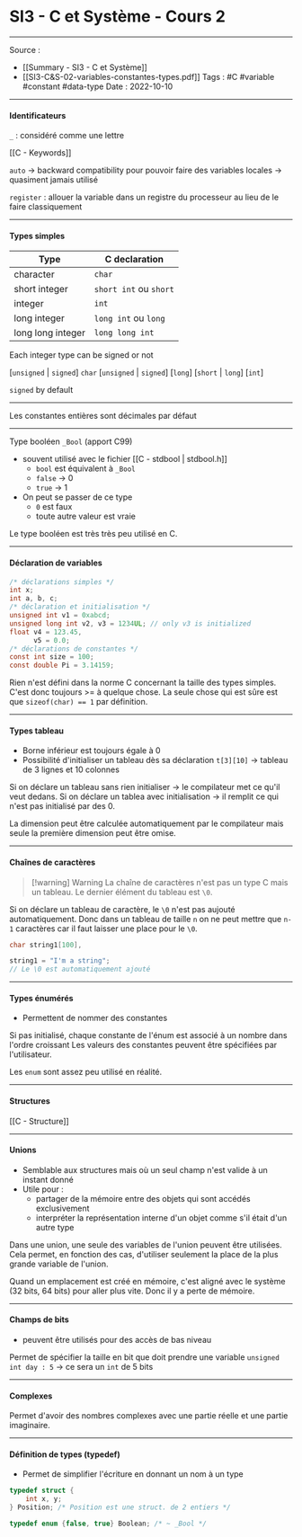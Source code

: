 # SI3 - C et Système - Cours 2
---

Source : 
- [[Summary - SI3 - C et Système]]
- [[SI3-C&S-02-variables-constantes-types.pdf]]
Tags : #C #variable #constant #data-type 
Date : 2022-10-10

---
#### Identificateurs

`_` : considéré comme une lettre

[[C - Keywords]]

`auto` -> backward compatibility pour pouvoir faire des variables locales
-> quasiment jamais utilisé

`register` : allouer la variable dans un registre du processeur au lieu de le faire classiquement

---
#### Types simples

| Type              | C declaration          |
| ----------------- | ---------------------- |
| character         | `char`                 |
| short integer     | `short int` ou `short` |
| integer           | `int`                  |
| long integer      | `long int` ou `long`   |
| long long integer | `long long int`        |
Each integer type can be signed or not

\[`unsigned` | `signed`\] `char`
\[`unsigned` | `signed`\] \[`long`\] \[`short` | `long`\] \[`int`\]

`signed` by default

---

Les constantes entières sont décimales par défaut

---

Type booléen `_Bool` (apport C99)
- souvent utilisé avec le fichier [[C - stdbool | stdbool.h]]
	- `bool` est équivalent à `_Bool`
	- `false` -> 0
	- `true` -> 1
- On peut se passer de ce type
	- `0` est faux
	- toute autre valeur est vraie

Le type booléen est très très peu utilisé en C.

---
#### Déclaration de variables

```c
/* déclarations simples */
int x;
int a, b, c;
/* déclaration et initialisation */
unsigned int v1 = 0xabcd;
unsigned long int v2, v3 = 1234UL; // only v3 is initialized
float v4 = 123.45,
	  v5 = 0.0;
/* déclarations de constantes */
const int size = 100;
const double Pi = 3.14159;
```

Rien n'est défini dans la norme C concernant la taille des types simples. C'est donc toujours >= à quelque chose.
La seule chose qui est sûre est que `sizeof(char) == 1` par définition.

---
#### Types tableau

- Borne inférieur est toujours égale à 0
- Possibilité d'initialiser un tableau dès sa déclaration
`t[3][10]` -> tableau de 3 lignes et 10 colonnes

Si on déclare un tableau sans rien initialiser -> le compilateur met ce qu'il veut dedans.
Si on déclare un tablea avec initialisation -> il remplit ce qui n'est pas initialisé par des 0.

La dimension peut être calculée automatiquement par le compilateur mais seule la première dimension peut être omise.

---
#### Chaînes de caractères

> [!warning] Warning
> La chaîne de caractères n'est pas un type C mais un tableau.
> Le dernier élément du tableau est `\0`. 

Si on déclare un tableau de caractère, le `\0` n'est pas aujouté automatiquement.
Donc dans un tableau de taille `n` on ne peut mettre que `n-1` caractères car il faut laisser une place pour le `\0`.

```c
char string1[100],

string1 = "I'm a string";
// Le \0 est automatiquement ajouté
```

---
#### Types énumérés

- Permettent de nommer des constantes

Si pas initialisé, chaque constante de l'énum est associé à un nombre dans l'ordre croissant
Les valeurs des constantes peuvent être spécifiées par l'utilisateur.

Les `enum` sont assez peu utilisé en réalité.

---
#### Structures

[[C - Structure]]

---
#### Unions

- Semblable aux structures mais où un seul champ n'est valide à un instant donné
- Utile pour : 
	- partager de la mémoire entre des objets qui sont accédés exclusivement
	- interpréter la représentation interne d'un objet comme s'il était d'un autre type

Dans une union, une seule des variables de l'union peuvent être utilisées.
Cela permet, en fonction des cas, d'utiliser seulement la place de la plus grande variable de l'union.

Quand un emplacement est créé en mémoire, c'est aligné avec le système (32 bits, 64 bits) pour aller plus vite. Donc il y a perte de mémoire.

---
#### Champs de bits

- peuvent être utilisés pour des accès de bas niveau

Permet de spécifier la taille en bit que doit prendre une variable
`unsigned int day : 5` -> ce sera un `int` de 5 bits

---
#### Complexes

Permet d'avoir des nombres complexes avec une partie réelle et une partie imaginaire.

---
#### Définition de types (typedef)

- Permet de simplifier l'écriture en donnant un nom à un type

```c
typedef struct {
	int x, y;
} Position; /* Position est une struct. de 2 entiers */

typedef enum {false, true} Boolean; /* ~ _Bool */
```

